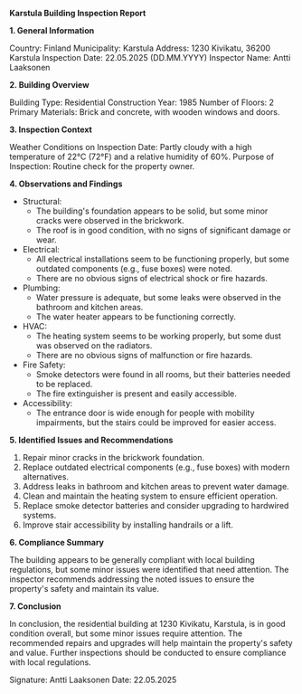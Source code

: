 **Karstula Building Inspection Report**

**1. General Information**

Country: Finland
Municipality: Karstula
Address: 1230 Kivikatu, 36200 Karstula
Inspection Date: 22.05.2025 (DD.MM.YYYY)
Inspector Name: Antti Laaksonen

**2. Building Overview**

Building Type: Residential
Construction Year: 1985
Number of Floors: 2
Primary Materials: Brick and concrete, with wooden windows and doors.

**3. Inspection Context**

Weather Conditions on Inspection Date: Partly cloudy with a high temperature of 22°C (72°F) and a relative humidity of 60%.
Purpose of Inspection: Routine check for the property owner.

**4. Observations and Findings**

* Structural:
	+ The building's foundation appears to be solid, but some minor cracks were observed in the brickwork.
	+ The roof is in good condition, with no signs of significant damage or wear.
* Electrical:
	+ All electrical installations seem to be functioning properly, but some outdated components (e.g., fuse boxes) were noted.
	+ There are no obvious signs of electrical shock or fire hazards.
* Plumbing:
	+ Water pressure is adequate, but some leaks were observed in the bathroom and kitchen areas.
	+ The water heater appears to be functioning correctly.
* HVAC:
	+ The heating system seems to be working properly, but some dust was observed on the radiators.
	+ There are no obvious signs of malfunction or fire hazards.
* Fire Safety:
	+ Smoke detectors were found in all rooms, but their batteries needed to be replaced.
	+ The fire extinguisher is present and easily accessible.
* Accessibility:
	+ The entrance door is wide enough for people with mobility impairments, but the stairs could be improved for easier access.

**5. Identified Issues and Recommendations**

1. Repair minor cracks in the brickwork foundation.
2. Replace outdated electrical components (e.g., fuse boxes) with modern alternatives.
3. Address leaks in bathroom and kitchen areas to prevent water damage.
4. Clean and maintain the heating system to ensure efficient operation.
5. Replace smoke detector batteries and consider upgrading to hardwired systems.
6. Improve stair accessibility by installing handrails or a lift.

**6. Compliance Summary**

The building appears to be generally compliant with local building regulations, but some minor issues were identified that need attention. The inspector recommends addressing the noted issues to ensure the property's safety and maintain its value.

**7. Conclusion**

In conclusion, the residential building at 1230 Kivikatu, Karstula, is in good condition overall, but some minor issues require attention. The recommended repairs and upgrades will help maintain the property's safety and value. Further inspections should be conducted to ensure compliance with local regulations.

Signature: Antti Laaksonen
Date: 22.05.2025